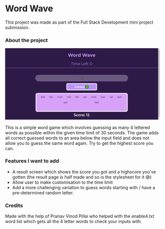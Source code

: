 # Word Wave

This project was made as part of the Full Stack Development mini project submission.

### About the project

![Image of Word Wave game screen](./game.png)

This is a simple word game which involves guessing as many 4 lettered words as possible within the given time limit of 30 seconds. The game adds all correct guessed words to an area below the input field and does not allow you to guess the same word again. Try to get the highest score you can.

### Features I want to add

- A result screen which shows the score you got and a highscore you've gotten (the result page is half made and so is the stylesheet for it 😅)
- Allow user to make customisation to the time limit
- Add a more challenging variation to guess words starting with / have a pre-determined random letter.

### Credits
Made with the help of Pranav Vinod Pillai who helped with the enable4.txt word list which gets all the 4 letter words to check your inputs with.

